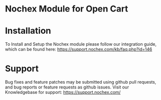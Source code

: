 Nochex Module for Open Cart
============

Installation
============
To Install and Setup the Nochex module please follow our integration guide, which can be found here: https://support.nochex.com/kb/faq.php?id=146

Support
=====================
Bug fixes and feature patches may be submitted using github pull requests, and bug reports or feature requests as github issues.
Visit our Knowledgebase for support: https://support.nochex.com/ 

